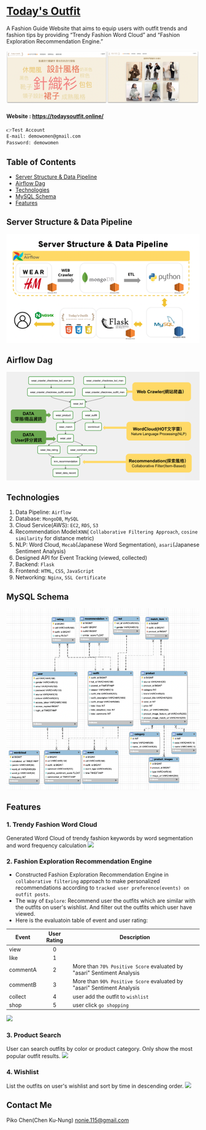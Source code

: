 # [Today's Outfit](https://todaysoutfit.online/)

A Fashion Guide Website that aims to equip users with outfit trends and fashion tips by providing “Trendy Fashion Word Cloud” and “Fashion Exploration Recommendation Engine.”


![](https://github.com/PikoLab/todays-outfit/blob/main/03_Charts/00_cover_page.png)

#### Website : https://todaysoutfit.online/
```txt
👉Test Account
E-mail: demowomen@gmail.com
Password: demowomen
```


## Table of Contents
* [Server Structure & Data Pipeline](#Server-Structure-&-Data-Pipeline)
* [Airflow Dag](#Airflow-Dag)
* [Technologies](#Technologies)
* [MySQL Schema](#MySQL-Schema)
* [Features](#Features)


## Server Structure & Data Pipeline
![](https://github.com/PikoLab/todays-outfit/blob/main/03_Charts/07_server_structure_and_data_pipeline.png)

## Airflow Dag
![](https://github.com/PikoLab/todays-outfit/blob/develop-dashboard/03_Charts/05_airflow_dag.png)


## Technologies
1. Data Pipeline: `Airflow`
2. Database: `MongoDB`, `MySQL`
3. Cloud Service(AWS): `EC2`, `RDS`, `S3`
4. Recommendation Model:`KNN`( `Collaborative Filtering Approach`, `cosine similarity` for distance metric)
5. NLP: Word Cloud, `Mecab`(Japanese Word Segmentation), `asari`(Japanese Sentiment Analysis)
6. Designed API for Event Tracking (viewed, collected)
7. Backend: `Flask`
8. Frontend: `HTML`, `CSS`, `JavaScript`
9. Networking: `Nginx`, `SSL Certificate`

 

## MySQL Schema
![](https://github.com/PikoLab/todays-outfit/blob/main/03_Charts/08_mysql_schema.png)

## Features
### 1. Trendy Fashion Word Cloud
Generated Word Cloud of trendy fashion keywords by word segmentation and word frequency calculation
![](https://github.com/PikoLab/todays-outfit/blob/main/03_Charts/01_wordcloud.gif)
### 2. Fashion Exploration Recommendation Engine
* Constructed Fashion Exploration Recommendation Engine in `collaborative filtering` approach to make personalized recommendations according to `tracked user preference(events) on outfit posts`. 
* The way of `Explore`: Recommend user the outfits which are similar with the outfits on user's wishlist. And filter out the outfits which user have viewed. 
* Here is the evaluatoin table of event and user rating:  

| Event  | User Rating | Description |
| --- |  :---:  | --- |
| view     | 0     |     |
| like     | 1     |     |
| commentA | 2     | More than `70% Positive Score` evaluated by "asari" Sentiment Analysis |
| commentB | 3     | More than `90% Positive Score` evaluated by "asari" Sentiment Analysis |
| collect  | 4     | user add the outfit to `wishlist` |
| shop     | 5     | user click `go shopping`  |

![](https://github.com/PikoLab/todays-outfit/blob/main/03_Charts/02_explore_recommendation.gif)
### 3. Product Search
User can search outfits by color or product category. Only show the most popular outfit results. 
![](https://github.com/PikoLab/todays-outfit/blob/main/03_Charts/03_product_search.gif)
### 4. Wishlist 
List the outfits on user's wishlist and sort by time in descending order.
![](https://github.com/PikoLab/todays-outfit/blob/main/03_Charts/04_wishlist.gif)

## Contact Me
Piko Chen(Chen Ku-Nung) nonie.115@gmail.com


